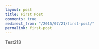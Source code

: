 ```yaml
---
layout: post
title: First Post
comments: true 
redirect_from: "/2015/07/21/first-post/"
permalink: first-post
---
```


Test213